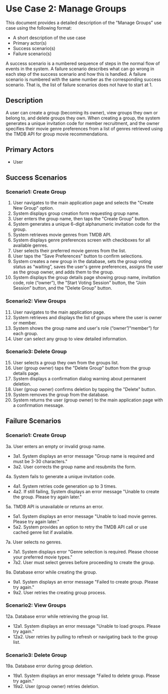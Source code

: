 # Use Case 2: Manage Groups

This document provides a detailed description of the "Manage Groups” use case using the following format:

- A short description of the use case  
- Primary actor(s)  
- Success scenario(s)  
- Failure scenario(s)

A success scenario is a numbered sequence of steps in the normal flow of events in the system. A failure scenario describes what can go wrong in each step of the success scenario and how this is handled. A failure scenario is numbered with the same number as the corresponding success scenario. That is, the list of failure scenarios does not have to start at 1. 

## Description

A user can create a group (becoming its owner), view groups they own or belong to, and delete groups they own. When creating a group, the system generates a unique invitation code for member recruitment, and the owner specifies their movie genre preferences from a list of genres retrieved using the TMDB API for group movie recommendations. 

## Primary Actors

- User

## Success Scenarios

### Scenario1: Create Group

1. User navigates to the main application page and selects the "Create New Group" option.  
2. System displays group creation form requesting group name.  
3. User enters the group name, then taps the "Create Group" button.  
4. System generates a unique 6-digit alphanumeric invitation code for the group.  
5. System retrieves movie genres from TMDB API.  
6. System displays genre preferences screen with checkboxes for all available genres.  
7. User selects their preferred movie genres from the list.  
8. User taps the "Save Preferences" button to confirm selections.  
9. System creates a new group in the database, sets the group voting status as “waiting”, saves the user's genre preferences, assigns the user as the group owner, and adds them to the group.  
10. System displays the group details page showing group name, invitation code, role (“owner”), the "Start Voting Session" button, the “Join Session” button, and the "Delete Group" button.

### Scenario2: View Groups

11. User navigates to the main application page.   
12. System retrieves and displays the list of groups where the user is owner or member.   
13. System shows the group name and user's role (“owner”/“member”) for each group.   
14. User can select any group to view detailed information.

### Scenario3: Delete Group

15. User selects a group they own from the groups list.   
16. User (group owner) taps the "Delete Group" button from the group details page.   
17. System displays a confirmation dialog warning about permanent deletion.   
18. User (group owner) confirms deletion by tapping the "Delete" button.   
19. System removes the group from the database.   
20. System returns the user (group owner) to the main application page with a confirmation message.

## Failure Scenarios

### Scenario1: Create Group

3a. User enters an empty or invalid group name. 

- 3a1. System displays an error message "Group name is required and must be 3-30 characters."   
- 3a2. User corrects the group name and resubmits the form.

4a. System fails to generate a unique invitation code. 

- 4a1. System retries code generation up to 3 times.   
- 4a2. If still failing, System displays an error message "Unable to create the group. Please try again later."

5a. TMDB API is unavailable or returns an error. 

- 5a1. System displays an error message "Unable to load movie genres. Please try again later."   
- 5a2. System provides an option to retry the TMDB API call or use cached genre list if available.

7a. User selects no genres. 

- 7a1. System displays error "Genre selection is required. Please choose your preferred movie types."   
- 7a2. User must select genres before proceeding to create the group.

9a. Database error while creating the group. 

- 9a1. System displays an error message "Failed to create group. Please try again."   
- 9a2. User retries the creating group process.

### Scenario2: View Groups

12a. Database error while retrieving the group list. 

- 12a1. System displays an error message "Unable to load groups. Please try again."   
- 12a2. User retries by pulling to refresh or navigating back to the group list.

### Scenario3: Delete Group

19a. Database error during group deletion. 

- 19a1. System displays an error message "Failed to delete group. Please try again."   
- 19a2. User (group owner) retries deletion.